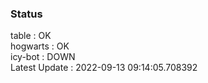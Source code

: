 ### Status


table : OK  
hogwarts : OK  
icy-bot : DOWN  
Latest Update : 2022-09-13 09:14:05.708392
